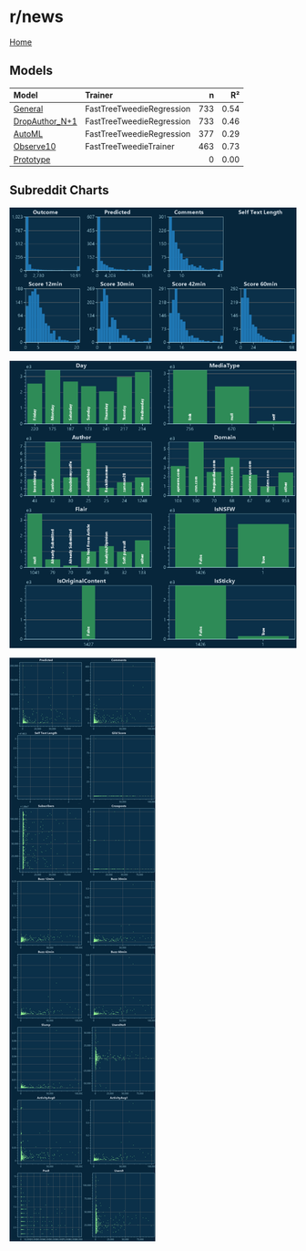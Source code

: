 # r/news

[Home](../index.md)

## Models

|Model|Trainer|n|R²|
|:---|:---|---:|---:|
|[General](models/guess_news_General.md)|FastTreeTweedieRegression|733|0.54|
|[DropAuthor_N+1](models/guess_news_DropAuthor_N+1.md)|FastTreeTweedieRegression|733|0.46|
|[AutoML](models/guess_news_AutoML.md)|FastTreeTweedieRegression|377|0.29|
|[Observe10](models/guess_news_Observe10.md)|FastTreeTweedieTrainer|463|0.73|
|[Prototype](models/guess_news_Prototype.md)||0|0.00|

## Subreddit Charts

![r/news Distributions](../images/guess_news_Distributions.png "r/news Distributions")

![r/news Categorical](../images/guess_news_Catagorical.png "r/news Categorical")

![r/news Correlation](../images/guess_news_Correlations.png "r/news Correlation")

